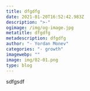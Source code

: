 ```yaml
---
title: dfgdfg
date: 2021-01-20T16:52:42.983Z
description: ">-"
ogimage: /img/og-image.jpg
metatitle: dfgdfg
metadescription: dfgdfg
author: "- Yordan Monev"
categories: "- growth"
imagewebp: ""
image: img/02-01.png
type: blog
---
```

sdfgsdf